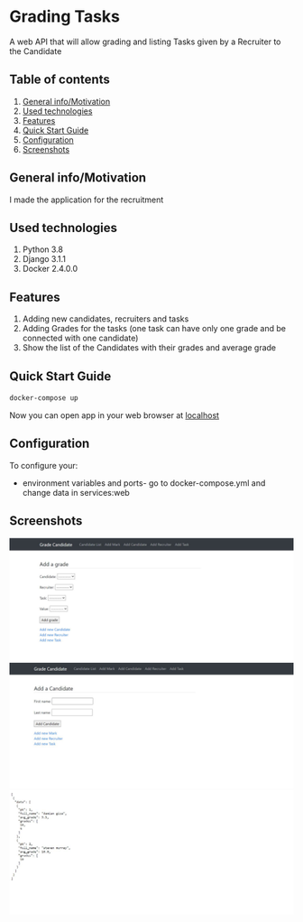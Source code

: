 # Grading Tasks

A web API that will allow grading and listing Tasks given by a Recruiter to the Candidate

## Table of contents

1. [General info/Motivation](https://github.com/Damiangiza93/CandidatesGrading#general-infomotivation)
2. [Used technologies](https://github.com/Damiangiza93/CandidatesGrading#used-technologies)
3. [Features](https://github.com/Damiangiza93/CandidatesGrading#features)
4. [Quick Start Guide](https://github.com/Damiangiza93/CandidatesGrading#quick-start-guide)
5. [Configuration](https://github.com/Damiangiza93/CandidatesGrading#configuration)
6. [Screenshots](https://github.com/Damiangiza93/CandidatesGrading#screenshots)

## General info/Motivation

I made the application for the recruitment 

## Used technologies

1. Python 3.8
2. Django 3.1.1
3. Docker 2.4.0.0

## Features

1. Adding new candidates, recruiters and tasks
2. Adding Grades for the tasks (one task can have only one grade and be connected with one candidate)
3. Show the list of the Candidates with their grades and average grade

## Quick Start Guide

```bash
docker-compose up
```

Now you can open app in your web browser at [localhost](https://localhost:8080)

## Configuration

To configure your: 
- environment variables and ports- go to docker-compose.yml and change data in services:web

## Screenshots

![](https://github.com/Damiangiza93/CandidatesGrading/blob/main/Recruitment/photos/addmark.JPG)
![](https://github.com/Damiangiza93/CandidatesGrading/blob/main/Recruitment/photos/addcandidate.JPG)
![](https://github.com/Damiangiza93/CandidatesGrading/blob/main/Recruitment/photos/candidateslist.JPG)